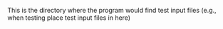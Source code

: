 This is the directory where the program would find test input files (e.g., when testing place test input files in here)
